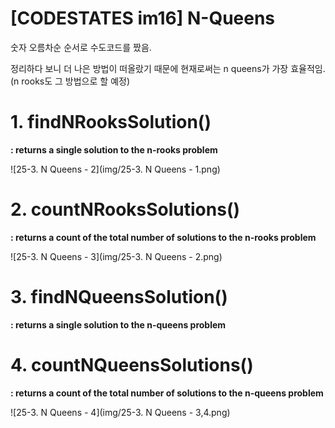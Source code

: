 # [CODESTATES im16] N-Queens

숫자 오름차순 순서로 수도코드를 짰음.

정리하다 보니 더 나은 방법이 떠올랐기 때문에 현재로써는 n queens가 가장 효율적임.(n rooks도 그 방법으로 할 예정)



# 1. findNRooksSolution()

**: returns a single solution to the n-rooks problem**

![25-3. N Queens - 2](img/25-3. N Queens - 1.png)



# 2. countNRooksSolutions()

**: returns a count of the total number of solutions to the n-rooks problem**

![25-3. N Queens - 3](img/25-3. N Queens - 2.png)





# 3. findNQueensSolution()

**: returns a single solution to the n-queens problem**

# 4. countNQueensSolutions()

**: returns a count of the total number of solutions to the n-queens problem**

![25-3. N Queens - 4](img/25-3. N Queens - 3,4.png)
